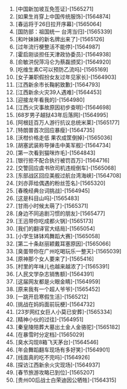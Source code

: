
1. [中国新加坡互免签证]-[1565271]
1. [如果生肖穿上中国传统服饰]-[1564874]
1. [春运将于26日拉开序幕]-[1565064]
1. [国防部：祖国统一 台湾当归]-[1565339]
1. [和叶妹妹的新名牌出来了]-[1565126]
1. [过年流行梗整活不能停]-[1564987]
1. [霍启刚谈担任天津政协委员]-[1564938]
1. [俞敏洪倪萍冯仑为蔡磊颁奖]-[1564920]
1. [吃维生素C可以预防乙流吗]-[1565169]
1. [女子兼职假扮女友过年见家长]-[1564903]
1. [江西新余市长鞠躬致歉]-[1564793]
1. [江西新余火灾39人遇难]-[1564453]
1. [迎接龙年看我的]-[1564980]
1. [江西火灾事故原因初步查明]-[1564698]
1. [68岁男子越狱43年后落网]-[1564995]
1. [阿根廷百万人游行抗议总统米莱]-[1565177]
1. [特朗普首次回应暴瘦]-[1564735]
1. [沃柑价格走低 果农成筐倒掉]-[1565036]
1. [胡塞武装称导弹击中美军舰]-[1564734]
1. [第一次看到猫咪炸毛]-[1564843]
1. [银行拒不配合执行被罚百万]-[1564716]
1. [交警回应虞书欣司机违规倒车]-[1565068]
1. [东部战区回应美舰过航台湾海峡]-[1564708]
1. [刘亦菲给偶遇的粉丝签名]-[1565320]
1. [春晚经典台词挑战]-[1564945]
1. [这是科目山吗]-[1565483]
1. [甘雨小时候太萌了]-[1565371]
1. [身边不同追剧习惯的朋友]-[1565477]
1. [王迅带你吃成都火锅]-[1565173]
1. [我们的翻译官大结局]-[1565054]
1. [小学生钵钵鸡舞蹈大赛]-[1565058]
1. [第二十条赵丽颖戴耳塞原因]-[1565066]
1. [臭蛋带你在广州吃喝玩乐一整天]-[1565039]
1. [原神那个女人要来了]-[1565416]
1. [村里的年味儿也越来越浓了]-[1565391]
1. [人民文学杂志销售额]-[1564391]
1. [这届网友都是火眼金睛]-[1564959]
1. [原来我有一个超人爷爷]-[1565452]
1. [一跳开启寒假生活]-[1565212]
1. [挑战在妈妈面前玩梗]-[1564732]
1. [23岁网红女巨人小莫已安葬]-[1565334]
1. [精神小伙的过往]-[1564951]
1. [秦皇陵陪葬大墓出土金人金骆驼]-[1565182]
1. [在暴雪时分定档]-[1565029]
1. [臭水沟现8箱飞天茅台]-[1564546]
1. [年会舞蹈翻车现场有多好笑]-[1564901]
1. [线面真的吃不完吗]-[1564926]
1. [探访江西新余火灾现场]-[1564937]
1. [春节旅游攻略已到位]-[1565207]
1. [贵州00后战士白荣迪因公牺牲]-[1564315]